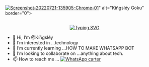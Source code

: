 <a href="https://ibb.co/XSdGGYm"><img src="https://i.ibb.co/wMb22cD/Screenshot-20220721-135905-Chrome-01.jpg" alt="Screenshot-20220721-135905-Chrome-01" border="0"></a>" alt="Kíñgsléy Goku" border="0"></a>

## <!-- Typing SVG -->
<p align="center">
    <a href="https://github.com/Fadilzain">
        <img
        src="https://readme-typing-svg.herokuapp.com?size=30&width=800&lines=🤴✌️+Hi+am+ajaljerry+and+Still+learning+𝙾𝚏;how+to+deploy+and+create;best+regards+ajaljerry+plz+follow+And+we+should;work+together+on+More+Things🤖✌️."
            alt="Typing SVG"
        />
    </a>
</p>

- 👋 Hi, I’m @Kíñgsléy
- 👀 I’m interested in ...technology
- 🌱 I’m currently learning ...HOW TO MAKE WHATSAPP BOT
- 💞️ I’m looking to collaborate on ...anything about tech. 
- 📫 How to reach me ... [![WhatsApp carter](https://img.shields.io/badge/WhatsApp-25D366?style=for-the-badge&logo=whatsapp&logoColor=white)](https://wa.me/265889976968) 

<!---
Ife250/Ife250 is a ✨ special ✨ repository because its `README.md` (this file) appears on your GitHub profile.
You can click the Preview link to take a look at your changes.
--->

